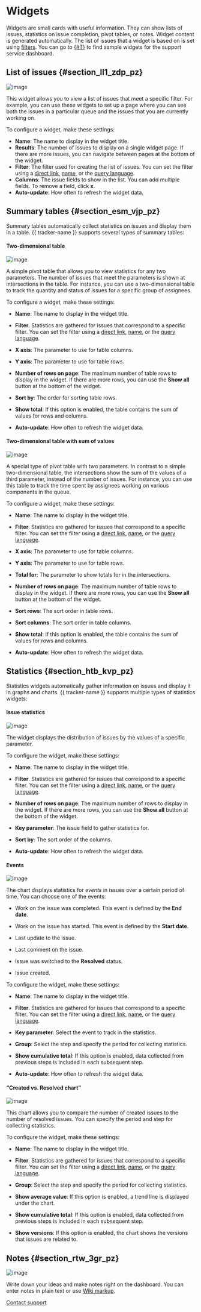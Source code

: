 # Widgets

Widgets are small cards with useful information. They can show lists of issues, statistics on issue completion, pivot tables, or notes. Widget content is generated automatically. The list of issues that a widget is based on is set using [filters](filters.md). You can go to [{#T}](../support-process.md#dashboards) to find sample widgets for the support service dashboard.

## List of issues {#section_ll1_zdp_pz}

![image](../../_assets/tracker/widgets/filter.png)

This widget allows you to view a list of issues that meet a specific filter. For example, you can use these widgets to set up a page where you can see both the issues in a particular queue and the issues that you are currently working on.

To configure a widget, make these settings:

- **Name**: The name to display in the widget title.
- **Results**: The number of issues to display on a single widget page. If there are more issues, you can navigate between pages at the bottom of the widget.
- **Filter**: The filter used for creating the list of issues. You can set the filter using a [direct link](filters.md), [name](create-filter.md), or the [query language](query-filter.md).
- **Columns**: The issue fields to show in the list. You can add multiple fields. To remove a field, click **x**.
- **Auto-update**: How often to refresh the widget data.

## Summary tables {#section_esm_vjp_pz}

Summary tables automatically collect statistics on issues and display them in a table. {{ tracker-name }} supports several types of summary tables:

#### Two-dimensional table

![image](../../_assets/tracker/widgets/table.png)

A simple pivot table that allows you to view statistics for any two parameters. The number of issues that meet the parameters is shown at intersections in the table. For instance, you can use a two-dimensional table to track the quantity and status of issues for a specific group of assignees.

To configure a widget, make these settings:

- **Name**: The name to display in the widget title.

- **Filter**. Statistics are gathered for issues that correspond to a specific filter. You can set the filter using a [direct link](filters.md), [name](create-filter.md), or the [query language](query-filter.md).

- **X axis**: The parameter to use for table columns.

- **Y axis**: The parameter to use for table rows.

- **Number of rows on page**: The maximum number of table rows to display in the widget. If there are more rows, you can use the **Show all** button at the bottom of the widget.

- **Sort by**: The order for sorting table rows.

- **Show total**: If this option is enabled, the table contains the sum of values for rows and columns.

- **Auto-update**: How often to refresh the widget data.

#### Two-dimensional table with sum of values

![image](../../_assets/tracker/widgets/table-with-sum.png)

A special type of pivot table with two parameters. In contrast to a simple two-dimensional table, the intersections show the sum of the values of a third parameter, instead of the number of issues. For instance, you can use this table to track the time spent by assignees working on various components in the queue.

To configure a widget, make these settings:

- **Name**: The name to display in the widget title.

- **Filter**. Statistics are gathered for issues that correspond to a specific filter. You can set the filter using a [direct link](filters.md), [name](create-filter.md), or the [query language](query-filter.md).

- **X axis**: The parameter to use for table columns.

- **Y axis**: The parameter to use for table rows.

- **Total for**: The parameter to show totals for in the intersections.

- **Number of rows on page**: The maximum number of table rows to display in the widget. If there are more rows, you can use the **Show all** button at the bottom of the widget.

- **Sort rows**: The sort order in table rows.

- **Sort columns**: The sort order in table columns.

- **Show total**: If this option is enabled, the table contains the sum of values for rows and columns.

- **Auto-update**: How often to refresh the widget data.

## Statistics {#section_htb_kvp_pz}

Statistics widgets automatically gather information on issues and display it in graphs and charts. {{ tracker-name }} supports multiple types of statistics widgets:

#### Issue statistics

![image](../../_assets/tracker/widgets/stat.png)

The widget displays the distribution of issues by the values of a specific parameter.

To configure the widget, make these settings:

- **Name**: The name to display in the widget title.

- **Filter**. Statistics are gathered for issues that correspond to a specific filter. You can set the filter using a [direct link](filters.md), [name](create-filter.md), or the [query language](query-filter.md).

- **Number of rows on page**: The maximum number of rows to display in the widget. If there are more rows, you can use the **Show all** button at the bottom of the widget.

- **Key parameter**: The issue field to gather statistics for.

- **Sort by**: The sort order of the columns.

- **Auto-update**: How often to refresh the widget data.

#### Events

![image](../../_assets/tracker/widgets/events.png)

The chart displays statistics for _events_ in issues over a certain period of time. You can choose one of the events:

- Work on the issue was completed. This event is defined by the **End date**.

- Work on the issue has started. This event is defined by the **Start date**.

- Last update to the issue.

- Last comment on the issue.

- Issue was switched to the **Resolved** status.

- Issue created.

To configure the widget, make these settings:

- **Name**: The name to display in the widget title.

- **Filter**. Statistics are gathered for issues that correspond to a specific filter. You can set the filter using a [direct link](filters.md), [name](create-filter.md), or the [query language](query-filter.md).

- **Key parameter**: Select the event to track in the statistics.

- **Group**: Select the step and specify the period for collecting statistics.

- **Show cumulative total**: If this option is enabled, data collected from previous steps is included in each subsequent step.

- **Auto-update**: How often to refresh the widget data.

#### <q>Created vs. Resolved chart</q>

![image](../../_assets/tracker/widgets/create-resolve.png)

This chart allows you to compare the number of created issues to the number of resolved issues. You can specify the period and step for collecting statistics.

To configure the widget, make these settings:

- **Name**: The name to display in the widget title.

- **Filter**. Statistics are gathered for issues that correspond to a specific filter. You can set the filter using a [direct link](filters.md), [name](create-filter.md), or the [query language](query-filter.md).

- **Group**: Select the step and specify the period for collecting statistics.

- **Show average value**: If this option is enabled, a trend line is displayed under the chart.

- **Show cumulative total**: If this option is enabled, data collected from previous steps is included in each subsequent step.

- **Show versions**: If this option is enabled, the chart shows the versions that issues are related to.

## Notes {#section_rtw_3gr_pz}

![image](../../_assets/tracker/widgets/note.png)

Write down your ideas and make notes right on the dashboard. You can enter notes in plain text or use [Wiki markup](wiki-markup.md).


[Contact support](../troubleshooting.md)

